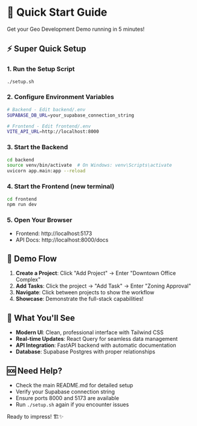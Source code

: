 # 🚀 Quick Start Guide

Get your Geo Development Demo running in 5 minutes!

## ⚡ Super Quick Setup

### 1. Run the Setup Script
```bash
./setup.sh
```

### 2. Configure Environment Variables
```bash
# Backend - Edit backend/.env
SUPABASE_DB_URL=your_supabase_connection_string

# Frontend - Edit frontend/.env  
VITE_API_URL=http://localhost:8000
```

### 3. Start the Backend
```bash
cd backend
source venv/bin/activate  # On Windows: venv\Scripts\activate
uvicorn app.main:app --reload
```

### 4. Start the Frontend (new terminal)
```bash
cd frontend
npm run dev
```

### 5. Open Your Browser
- Frontend: http://localhost:5173
- API Docs: http://localhost:8000/docs

## 🎯 Demo Flow

1. **Create a Project**: Click "Add Project" → Enter "Downtown Office Complex"
2. **Add Tasks**: Click the project → "Add Task" → Enter "Zoning Approval"
3. **Navigate**: Click between projects to show the workflow
4. **Showcase**: Demonstrate the full-stack capabilities!

## 🔧 What You'll See

- **Modern UI**: Clean, professional interface with Tailwind CSS
- **Real-time Updates**: React Query for seamless data management
- **API Integration**: FastAPI backend with automatic documentation
- **Database**: Supabase Postgres with proper relationships

## 🆘 Need Help?

- Check the main README.md for detailed setup
- Verify your Supabase connection string
- Ensure ports 8000 and 5173 are available
- Run `./setup.sh` again if you encounter issues

Ready to impress! 🏗️✨
